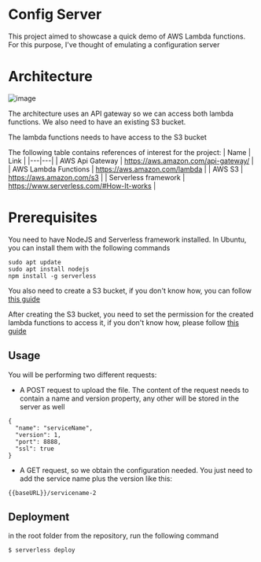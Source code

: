 # Config Server

This project aimed to showcase a quick demo of AWS Lambda functions. For this purpose, I've thought of emulating a configuration server

# Architecture
![image](https://vouchers-mofp.s3.amazonaws.com/awsconfig.png)

The architecture uses an API gateway so we can access both lambda functions. We also need to have an existing S3 bucket.

The lambda functions needs to have access to the S3 bucket

The following table contains references of interest for the project:
| Name  | Link  |
|---|---|
| AWS Api Gateway  | https://aws.amazon.com/api-gateway/ |
| AWS Lambda Functions  | https://aws.amazon.com/lambda |
| AWS S3  | https://aws.amazon.com/s3 |
| Serverless framework  | https://www.serverless.com/#How-It-works  |

# Prerequisites
You need to have NodeJS and Serverless framework installed. In Ubuntu, you can install them with the following commands
```
sudo apt update
sudo apt install nodejs
npm install -g serverless
```

You also need to create a S3 bucket, if you don't know how, you can follow [this guide](https://docs.aws.amazon.com/AmazonS3/latest/userguide/creating-bucket.html)

After creating the S3 bucket, you need to set the permission for the created lambda functions to access it, if you don't know how, please follow [this guide](https://repost.aws/knowledge-center/lambda-execution-role-s3-bucket)

## Usage
You will be performing two different requests:
- A POST request to upload the file. The content of the request needs to contain a name and version property, any other will be stored in the server as well
```
{
  "name": "serviceName",
  "version": 1,
  "port": 8888,
  "ssl": true
}
```


- A GET request, so we obtain the configuration needed. You just need to add the service name plus the version like this:

```
{{baseURL}}/servicename-2
```
## Deployment
in the root folder from the repository, run the following command
```
$ serverless deploy
```


